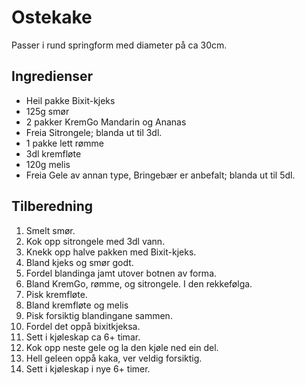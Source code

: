 # Ostekake
Passer i rund springform med diameter på ca 30cm.

## Ingredienser
* Heil pakke Bixit-kjeks
* 125g smør
* 2 pakker KremGo Mandarin og Ananas
* Freia Sitrongele; blanda ut til 3dl.
* 1 pakke lett rømme
* 3dl kremfløte
* 120g melis
* Freia Gele av annan type, Bringebær er anbefalt; blanda ut til 5dl.

## Tilberedning
1. Smelt smør.
2. Kok opp sitrongele med 3dl vann.
3. Knekk opp halve pakken med Bixit-kjeks.
4. Bland kjeks og smør godt.
5. Fordel blandinga jamt utover botnen av forma.
6. Bland KremGo, rømme, og sitrongele. I den rekkefølga.
7. Pisk kremfløte.
8. Bland kremfløte og melis
9. Pisk forsiktig blandingane sammen.
10. Fordel det oppå bixitkjeksa.
11. Sett i kjøleskap ca 6+ timar.
12. Kok opp neste gele og la den kjøle ned ein del.
13. Hell geleen oppå kaka, ver veldig forsiktig.
14. Sett i kjøleskap i nye 6+ timer.
